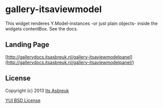 gallery-itsaviewmodel
========


This widget renderes Y.Model-instances -or just plain objects- inside the widgets contentBox. See the docs.


Landing Page
--------------
[http://gallerydocs.itsasbreuk.nl/gallery-itsaviewmodelpanel](http://gallerydocs.itsasbreuk.nl/gallery-itsaviewmodelpanel/)


License
-------

Copyright (c) 2013 [Its Asbreuk](http://http://itsasbreuk.nl)

[YUI BSD License](http://developer.yahoo.com/yui/license.html)
